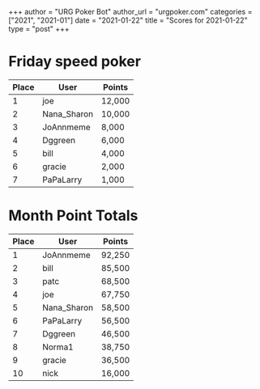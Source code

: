 +++
author = "URG Poker Bot"
author_url = "urgpoker.com"
categories = ["2021", "2021-01"]
date = "2021-01-22"
title = "Scores for 2021-01-22"
type = "post"
+++
# Friday speed poker

| Place | User | Points |
|-------|------|--------|
| 1 | joe | 12,000 |
| 2 | Nana_Sharon | 10,000 |
| 3 | JoAnnmeme | 8,000 |
| 4 | Dggreen | 6,000 |
| 5 | bill | 4,000 |
| 6 | gracie | 2,000 |
| 7 | PaPaLarry | 1,000 |

# Month Point Totals

| Place | User | Points |
|-------|------|--------|
| 1 | JoAnnmeme | 92,250 |
| 2 | bill | 85,500 |
| 3 | patc | 68,500 |
| 4 | joe | 67,750 |
| 5 | Nana_Sharon | 58,500 |
| 6 | PaPaLarry | 56,500 |
| 7 | Dggreen | 46,500 |
| 8 | Norma1 | 38,750 |
| 9 | gracie | 36,500 |
| 10 | nick | 16,000 |
